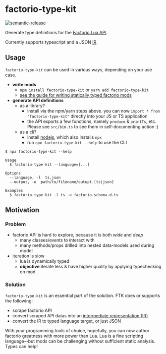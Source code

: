 # factorio-type-kit

[![semantic-release](https://img.shields.io/badge/%20%20%F0%9F%93%A6%F0%9F%9A%80-semantic--release-e10079.svg)](https://github.com/semantic-release/semantic-release)

Generate type definitions for the [Factorio Lua API](https://lua-api.factorio.com/latest/).

Currently supports typescript and a JSON [IR](<https://en.wikipedia.org/wiki/Intermediate_representation#:~:text=An%20intermediate%20representation%20(IR)%20is,such%20as%20optimization%20and%20translation.>).

## Usage

`factorio-type-kit` can be used in various ways, depending on your use case.

- **write mods**
  - `npm install factorio-type-kit` or `yarn add factorio-type-kit`
  - [see the guide for writing statically typed factorio mods](./docs/typescript-guide.md)
- **generate API definitions**
  - as a library?
    - install via the npm/yarn steps above. you can now `import * from "factorio-type-kit"` directly into your JS or TS application
    - the API exports a few functions, namely `produce` & `printTs`, etc. Please see `src/bin.ts` to see them in self-documenting action :)
  - as a cli?
    - install [nodejs](https://nodejs.org/), which also installs `npx`
    - run `npx factorio-type-kit --help` to use the CLI

```
$ npx factorio-type-kit --help

Usage
  $ factorio-type-kit --language=[...]

Options
  --language, -l  ts,json
  --output, -o  path/to/filename/outupt.[ts|json]

Examples
  $ factorio-type-kit -l ts -o factorio.schema.d.ts
```

## Motivation

### Problem

- factorio API is hard to explore, because it is both _wide_ and _deep_
  - many classes/events to interact with
  - many methods/props drilled into nested data-models used during model
- iteration is slow
  - lua is dynamically typed
  - **objective** iterate less & have higher quality by applying typechecking on mod

### Solution

`factorio-type-kit` is an essential part of the solution. FTK does or supports the following:

- scrape factorio API
- convert scraped API datas into an [intermediate representation (IR)](<https://en.wikipedia.org/wiki/Intermediate_representation#:~:text=An%20intermediate%20representation%20(IR)%20is,such%20as%20optimization%20and%20translation.>)
- convert the IR to typed language target, or just JSON

With your programming tools of choice, hopefully, you can now author factorio greatness with more power than Lua. Lua is a fine scripting language--but mods can be challenging without sufficient static analysis. Types can help!
